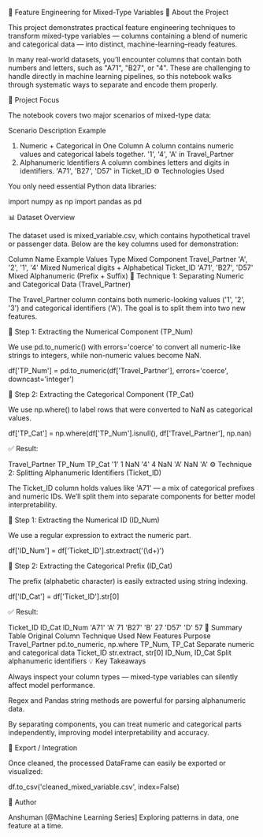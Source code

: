 🧩 Feature Engineering for Mixed-Type Variables
📘 About the Project

This project demonstrates practical feature engineering techniques to transform mixed-type variables — columns containing a blend of numeric and categorical data — into distinct, machine-learning–ready features.

In many real-world datasets, you’ll encounter columns that contain both numbers and letters, such as "A71", "B27", or "4". These are challenging to handle directly in machine learning pipelines, so this notebook walks through systematic ways to separate and encode them properly.

🎯 Project Focus

The notebook covers two major scenarios of mixed-type data:

Scenario	Description	Example
1. Numeric + Categorical in One Column	A column contains numeric values and categorical labels together.	'1', '4', 'A' in Travel_Partner
2. Alphanumeric Identifiers	A column combines letters and digits in identifiers.	'A71', 'B27', 'D57' in Ticket_ID
⚙️ Technologies Used

You only need essential Python data libraries:

import numpy as np
import pandas as pd

📊 Dataset Overview

The dataset used is mixed_variable.csv, which contains hypothetical travel or passenger data.
Below are the key columns used for demonstration:

Column Name	Example Values	Type	Mixed Component
Travel_Partner	'A', '2', '1', '4'	Mixed	Numerical digits + Alphabetical
Ticket_ID	'A71', 'B27', 'D57'	Mixed	Alphanumeric (Prefix + Suffix)
🧠 Technique 1: Separating Numeric and Categorical Data (Travel_Partner)

The Travel_Partner column contains both numeric-looking values ('1', '2', '3') and categorical identifiers ('A').
The goal is to split them into two new features.

🔹 Step 1: Extracting the Numerical Component (TP_Num)

We use pd.to_numeric() with errors='coerce' to convert all numeric-like strings to integers, while non-numeric values become NaN.

df['TP_Num'] = pd.to_numeric(df['Travel_Partner'], errors='coerce', downcast='integer')

🔹 Step 2: Extracting the Categorical Component (TP_Cat)

We use np.where() to label rows that were converted to NaN as categorical values.

df['TP_Cat'] = np.where(df['TP_Num'].isnull(), df['Travel_Partner'], np.nan)


✅ Result:

Travel_Partner	TP_Num	TP_Cat
'1'	1	NaN
'4'	4	NaN
'A'	NaN	'A'
⚙️ Technique 2: Splitting Alphanumeric Identifiers (Ticket_ID)

The Ticket_ID column holds values like 'A71' — a mix of categorical prefixes and numeric IDs.
We’ll split them into separate components for better model interpretability.

🔹 Step 1: Extracting the Numerical ID (ID_Num)

We use a regular expression to extract the numeric part.

df['ID_Num'] = df['Ticket_ID'].str.extract('(\d+)')

🔹 Step 2: Extracting the Categorical Prefix (ID_Cat)

The prefix (alphabetic character) is easily extracted using string indexing.

df['ID_Cat'] = df['Ticket_ID'].str[0]


✅ Result:

Ticket_ID	ID_Cat	ID_Num
'A71'	'A'	71
'B27'	'B'	27
'D57'	'D'	57
🧾 Summary Table
Original Column	Technique Used	New Features	Purpose
Travel_Partner	pd.to_numeric, np.where	TP_Num, TP_Cat	Separate numeric and categorical data
Ticket_ID	str.extract, str[0]	ID_Num, ID_Cat	Split alphanumeric identifiers
💡 Key Takeaways

Always inspect your column types — mixed-type variables can silently affect model performance.

Regex and Pandas string methods are powerful for parsing alphanumeric data.

By separating components, you can treat numeric and categorical parts independently, improving model interpretability and accuracy.

🧰 Export / Integration

Once cleaned, the processed DataFrame can easily be exported or visualized:

df.to_csv('cleaned_mixed_variable.csv', index=False)

🚀 Author

Anshuman [@Machine Learning Series]
Exploring patterns in data, one feature at a time.
